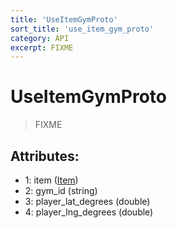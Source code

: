 ```yaml
---
title: 'UseItemGymProto'
sort_title: 'use_item_gym_proto'
category: API
excerpt: FIXME
---
```


# UseItemGymProto

> FIXME

## Attributes:

- 1: item ([Item](../../enums/Item/))
- 2: gym_id (string)
- 3: player_lat_degrees (double)
- 4: player_lng_degrees (double)
